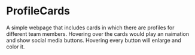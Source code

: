 # ProfileCards
A simple webpage that includes cards in which there are profiles for different team members. Hovering over the cards would play an naimation and show social media buttons. Hovering every 
button will enlarge and color it.
